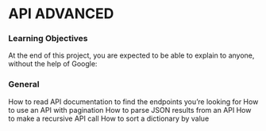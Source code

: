 # API ADVANCED

### Learning Objectives
At the end of this project, you are expected to be able to explain to anyone, without the help of Google:

### General
How to read API documentation to find the endpoints you’re looking for
How to use an API with pagination
How to parse JSON results from an API
How to make a recursive API call
How to sort a dictionary by value
